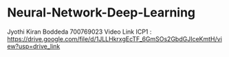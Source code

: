 # Neural-Network-Deep-Learning
Jyothi Kiran Boddeda
700769023
Video Link ICP1 : https://drive.google.com/file/d/1JLLHkrxgEcTF_6GmSOs2GbdGJIceKmtH/view?usp=drive_link
